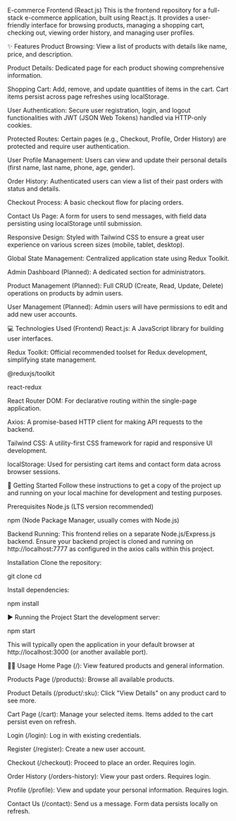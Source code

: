 E-commerce Frontend (React.js)
This is the frontend repository for a full-stack e-commerce application, built using React.js. It provides a user-friendly interface for browsing products, managing a shopping cart, checking out, viewing order history, and managing user profiles.

✨ Features
Product Browsing: View a list of products with details like name, price, and description.

Product Details: Dedicated page for each product showing comprehensive information.

Shopping Cart: Add, remove, and update quantities of items in the cart. Cart items persist across page refreshes using localStorage.

User Authentication: Secure user registration, login, and logout functionalities with JWT (JSON Web Tokens) handled via HTTP-only cookies.

Protected Routes: Certain pages (e.g., Checkout, Profile, Order History) are protected and require user authentication.

User Profile Management: Users can view and update their personal details (first name, last name, phone, age, gender).

Order History: Authenticated users can view a list of their past orders with status and details.

Checkout Process: A basic checkout flow for placing orders.

Contact Us Page: A form for users to send messages, with field data persisting using localStorage until submission.

Responsive Design: Styled with Tailwind CSS to ensure a great user experience on various screen sizes (mobile, tablet, desktop).

Global State Management: Centralized application state using Redux Toolkit.

Admin Dashboard (Planned): A dedicated section for administrators.

Product Management (Planned): Full CRUD (Create, Read, Update, Delete) operations on products by admin users.

User Management (Planned): Admin users will have permissions to edit and add new user accounts.

💻 Technologies Used (Frontend)
React.js: A JavaScript library for building user interfaces.

Redux Toolkit: Official recommended toolset for Redux development, simplifying state management.

@reduxjs/toolkit

react-redux

React Router DOM: For declarative routing within the single-page application.

Axios: A promise-based HTTP client for making API requests to the backend.

Tailwind CSS: A utility-first CSS framework for rapid and responsive UI development.

localStorage: Used for persisting cart items and contact form data across browser sessions.

🚀 Getting Started
Follow these instructions to get a copy of the project up and running on your local machine for development and testing purposes.

Prerequisites
Node.js (LTS version recommended)

npm (Node Package Manager, usually comes with Node.js)

Backend Running: This frontend relies on a separate Node.js/Express.js backend. Ensure your backend project is cloned and running on http://localhost:7777 as configured in the axios calls within this project.

Installation
Clone the repository:

git clone <your-frontend-repo-url>
cd <your-frontend-project-folder>

Install dependencies:

npm install

▶️ Running the Project
Start the development server:

npm start

This will typically open the application in your default browser at http://localhost:3000 (or another available port).

👨‍💻 Usage
Home Page (/): View featured products and general information.

Products Page (/products): Browse all available products.

Product Details (/product/:sku): Click "View Details" on any product card to see more.

Cart Page (/cart): Manage your selected items. Items added to the cart persist even on refresh.

Login (/login): Log in with existing credentials.

Register (/register): Create a new user account.

Checkout (/checkout): Proceed to place an order. Requires login.

Order History (/orders-history): View your past orders. Requires login.

Profile (/profile): View and update your personal information. Requires login.

Contact Us (/contact): Send us a message. Form data persists locally on refresh.
